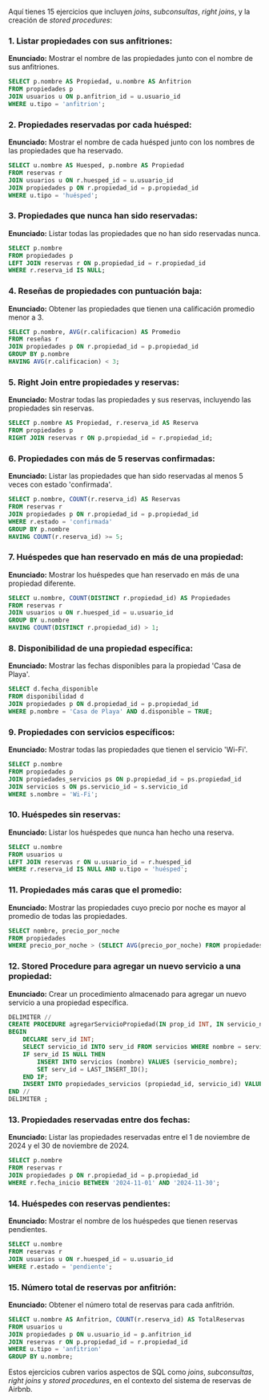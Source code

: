 Aquí tienes 15 ejercicios que incluyen *joins*, *subconsultas*, *right joins*, y la creación de *stored procedures*:

### 1. **Listar propiedades con sus anfitriones:**
   **Enunciado:** Mostrar el nombre de las propiedades junto con el nombre de sus anfitriones.
   ```sql
   SELECT p.nombre AS Propiedad, u.nombre AS Anfitrion
   FROM propiedades p
   JOIN usuarios u ON p.anfitrion_id = u.usuario_id
   WHERE u.tipo = 'anfitrion';
   ```

### 2. **Propiedades reservadas por cada huésped:**
   **Enunciado:** Mostrar el nombre de cada huésped junto con los nombres de las propiedades que ha reservado.
   ```sql
   SELECT u.nombre AS Huesped, p.nombre AS Propiedad
   FROM reservas r
   JOIN usuarios u ON r.huesped_id = u.usuario_id
   JOIN propiedades p ON r.propiedad_id = p.propiedad_id
   WHERE u.tipo = 'huésped';
   ```

### 3. **Propiedades que nunca han sido reservadas:**
   **Enunciado:** Listar todas las propiedades que no han sido reservadas nunca.
   ```sql
   SELECT p.nombre
   FROM propiedades p
   LEFT JOIN reservas r ON p.propiedad_id = r.propiedad_id
   WHERE r.reserva_id IS NULL;
   ```

### 4. **Reseñas de propiedades con puntuación baja:**
   **Enunciado:** Obtener las propiedades que tienen una calificación promedio menor a 3.
   ```sql
   SELECT p.nombre, AVG(r.calificacion) AS Promedio
   FROM reseñas r
   JOIN propiedades p ON r.propiedad_id = p.propiedad_id
   GROUP BY p.nombre
   HAVING AVG(r.calificacion) < 3;
   ```

### 5. **Right Join entre propiedades y reservas:**
   **Enunciado:** Mostrar todas las propiedades y sus reservas, incluyendo las propiedades sin reservas.
   ```sql
   SELECT p.nombre AS Propiedad, r.reserva_id AS Reserva
   FROM propiedades p
   RIGHT JOIN reservas r ON p.propiedad_id = r.propiedad_id;
   ```

### 6. **Propiedades con más de 5 reservas confirmadas:**
   **Enunciado:** Listar las propiedades que han sido reservadas al menos 5 veces con estado 'confirmada'.
   ```sql
   SELECT p.nombre, COUNT(r.reserva_id) AS Reservas
   FROM reservas r
   JOIN propiedades p ON r.propiedad_id = p.propiedad_id
   WHERE r.estado = 'confirmada'
   GROUP BY p.nombre
   HAVING COUNT(r.reserva_id) >= 5;
   ```

### 7. **Huéspedes que han reservado en más de una propiedad:**
   **Enunciado:** Mostrar los huéspedes que han reservado en más de una propiedad diferente.
   ```sql
   SELECT u.nombre, COUNT(DISTINCT r.propiedad_id) AS Propiedades
   FROM reservas r
   JOIN usuarios u ON r.huesped_id = u.usuario_id
   GROUP BY u.nombre
   HAVING COUNT(DISTINCT r.propiedad_id) > 1;
   ```

### 8. **Disponibilidad de una propiedad específica:**
   **Enunciado:** Mostrar las fechas disponibles para la propiedad 'Casa de Playa'.
   ```sql
   SELECT d.fecha_disponible
   FROM disponibilidad d
   JOIN propiedades p ON d.propiedad_id = p.propiedad_id
   WHERE p.nombre = 'Casa de Playa' AND d.disponible = TRUE;
   ```

### 9. **Propiedades con servicios específicos:**
   **Enunciado:** Mostrar todas las propiedades que tienen el servicio 'Wi-Fi'.
   ```sql
   SELECT p.nombre
   FROM propiedades p
   JOIN propiedades_servicios ps ON p.propiedad_id = ps.propiedad_id
   JOIN servicios s ON ps.servicio_id = s.servicio_id
   WHERE s.nombre = 'Wi-Fi';
   ```

### 10. **Huéspedes sin reservas:**
   **Enunciado:** Listar los huéspedes que nunca han hecho una reserva.
   ```sql
   SELECT u.nombre
   FROM usuarios u
   LEFT JOIN reservas r ON u.usuario_id = r.huesped_id
   WHERE r.reserva_id IS NULL AND u.tipo = 'huésped';
   ```

### 11. **Propiedades más caras que el promedio:**
   **Enunciado:** Mostrar las propiedades cuyo precio por noche es mayor al promedio de todas las propiedades.
   ```sql
   SELECT nombre, precio_por_noche
   FROM propiedades
   WHERE precio_por_noche > (SELECT AVG(precio_por_noche) FROM propiedades);
   ```

### 12. **Stored Procedure para agregar un nuevo servicio a una propiedad:**
   **Enunciado:** Crear un procedimiento almacenado para agregar un nuevo servicio a una propiedad específica.
   ```sql
   DELIMITER //
   CREATE PROCEDURE agregarServicioPropiedad(IN prop_id INT, IN servicio_nombre VARCHAR(255))
   BEGIN
       DECLARE serv_id INT;
       SELECT servicio_id INTO serv_id FROM servicios WHERE nombre = servicio_nombre;
       IF serv_id IS NULL THEN
           INSERT INTO servicios (nombre) VALUES (servicio_nombre);
           SET serv_id = LAST_INSERT_ID();
       END IF;
       INSERT INTO propiedades_servicios (propiedad_id, servicio_id) VALUES (prop_id, serv_id);
   END //
   DELIMITER ;
   ```

### 13. **Propiedades reservadas entre dos fechas:**
   **Enunciado:** Listar las propiedades reservadas entre el 1 de noviembre de 2024 y el 30 de noviembre de 2024.
   ```sql
   SELECT p.nombre
   FROM reservas r
   JOIN propiedades p ON r.propiedad_id = p.propiedad_id
   WHERE r.fecha_inicio BETWEEN '2024-11-01' AND '2024-11-30';
   ```

### 14. **Huéspedes con reservas pendientes:**
   **Enunciado:** Mostrar el nombre de los huéspedes que tienen reservas pendientes.
   ```sql
   SELECT u.nombre
   FROM reservas r
   JOIN usuarios u ON r.huesped_id = u.usuario_id
   WHERE r.estado = 'pendiente';
   ```

### 15. **Número total de reservas por anfitrión:**
   **Enunciado:** Obtener el número total de reservas para cada anfitrión.
   ```sql
   SELECT u.nombre AS Anfitrion, COUNT(r.reserva_id) AS TotalReservas
   FROM usuarios u
   JOIN propiedades p ON u.usuario_id = p.anfitrion_id
   JOIN reservas r ON p.propiedad_id = r.propiedad_id
   WHERE u.tipo = 'anfitrion'
   GROUP BY u.nombre;
   ```

Estos ejercicios cubren varios aspectos de SQL como *joins*, *subconsultas*, *right joins* y *stored procedures*, en el contexto del sistema de reservas de Airbnb.